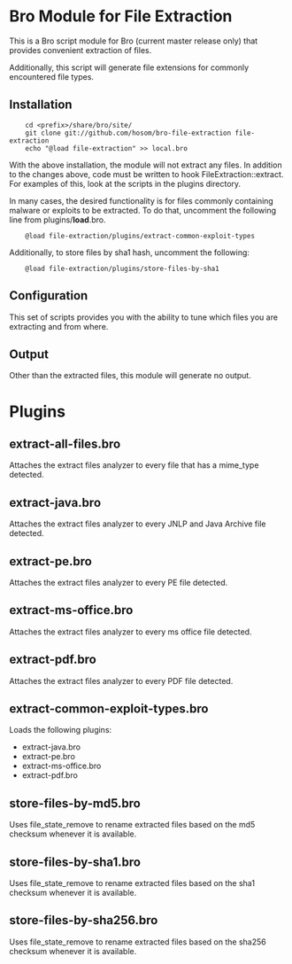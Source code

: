 Bro Module for File Extraction
==============================

This is a Bro script module for Bro (current master release only) that provides convenient extraction of files.

Additionally, this script will generate file extensions for commonly encountered file types.

Installation
------------

		cd <prefix>/share/bro/site/
		git clone git://github.com/hosom/bro-file-extraction file-extraction
		echo "@load file-extraction" >> local.bro

With the above installation, the module will not extract any files. In addition to the changes above, code must be written to hook FileExtraction::extract. For examples of this, look at the scripts in the plugins directory.

In many cases, the desired functionality is for files commonly containing malware or exploits to be extracted. To do that, uncomment the following line from plugins/__load__.bro.

		@load file-extraction/plugins/extract-common-exploit-types

Additionally, to store files by sha1 hash, uncomment the following:

		@load file-extraction/plugins/store-files-by-sha1

Configuration
-------------

This set of scripts provides you with the ability to tune which files you are extracting and from where.

Output
-------------

Other than the extracted files, this module will generate no output.

Plugins
===============================

extract-all-files.bro
-------------

Attaches the extract files analyzer to every file that has a mime_type detected.

extract-java.bro
-------------

Attaches the extract files analyzer to every JNLP and Java Archive file detected.

extract-pe.bro
-------------

Attaches the extract files analyzer to every PE file detected.

extract-ms-office.bro
-------------

Attaches the extract files analyzer to every ms office file detected.

extract-pdf.bro
-------------

Attaches the extract files analyzer to every PDF file detected.

extract-common-exploit-types.bro
-------------

Loads the following plugins:
- extract-java.bro
- extract-pe.bro
- extract-ms-office.bro
- extract-pdf.bro

store-files-by-md5.bro
-------------

Uses file_state_remove to rename extracted files based on the md5 checksum whenever it is available.

store-files-by-sha1.bro
-------------

Uses file_state_remove to rename extracted files based on the sha1 checksum whenever it is available.

store-files-by-sha256.bro
-------------

Uses file_state_remove to rename extracted files based on the sha256 checksum whenever it is available.
